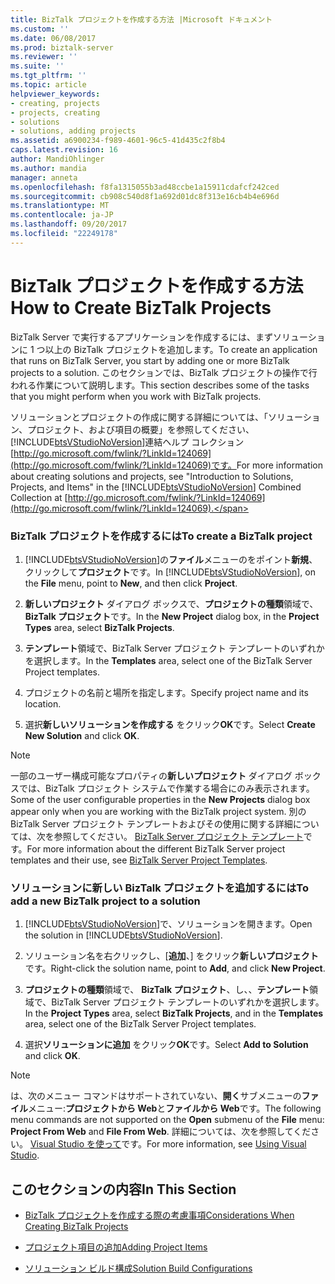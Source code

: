 ```yaml
---
title: BizTalk プロジェクトを作成する方法 |Microsoft ドキュメント
ms.custom: ''
ms.date: 06/08/2017
ms.prod: biztalk-server
ms.reviewer: ''
ms.suite: ''
ms.tgt_pltfrm: ''
ms.topic: article
helpviewer_keywords:
- creating, projects
- projects, creating
- solutions
- solutions, adding projects
ms.assetid: a6900234-f989-4601-96c5-41d435c2f8b4
caps.latest.revision: 16
author: MandiOhlinger
ms.author: mandia
manager: anneta
ms.openlocfilehash: f8fa1315055b3ad48ccbe1a15911cdafcf242ced
ms.sourcegitcommit: cb908c540d8f1a692d01dc8f313e16cb4b4e696d
ms.translationtype: MT
ms.contentlocale: ja-JP
ms.lasthandoff: 09/20/2017
ms.locfileid: "22249178"
---
```

# <a name="how-to-create-biztalk-projects"></a><span data-ttu-id="7517d-102">BizTalk プロジェクトを作成する方法</span><span class="sxs-lookup"><span data-stu-id="7517d-102">How to Create BizTalk Projects</span></span>
<span data-ttu-id="7517d-103">BizTalk Server で実行するアプリケーションを作成するには、まずソリューションに 1 つ以上の BizTalk プロジェクトを追加します。</span><span class="sxs-lookup"><span data-stu-id="7517d-103">To create an application that runs on BizTalk Server, you start by adding one or more BizTalk projects to a solution.</span></span> <span data-ttu-id="7517d-104">このセクションでは、BizTalk プロジェクトの操作で行われる作業について説明します。</span><span class="sxs-lookup"><span data-stu-id="7517d-104">This section describes some of the tasks that you might perform when you work with BizTalk projects.</span></span>  
  
 <span data-ttu-id="7517d-105">ソリューションとプロジェクトの作成に関する詳細については、「ソリューション、プロジェクト、および項目の概要」を参照してください、[!INCLUDE[btsVStudioNoVersion](../includes/btsvstudionoversion-md.md)]連結ヘルプ コレクション[http://go.microsoft.com/fwlink/?LinkId=124069](http://go.microsoft.com/fwlink/?LinkId=124069)です。</span><span class="sxs-lookup"><span data-stu-id="7517d-105">For more information about creating solutions and projects, see "Introduction to Solutions, Projects, and Items" in the [!INCLUDE[btsVStudioNoVersion](../includes/btsvstudionoversion-md.md)] Combined Collection at [http://go.microsoft.com/fwlink/?LinkId=124069](http://go.microsoft.com/fwlink/?LinkId=124069).</span></span>  
  
### <a name="to-create-a-biztalk-project"></a><span data-ttu-id="7517d-106">BizTalk プロジェクトを作成するには</span><span class="sxs-lookup"><span data-stu-id="7517d-106">To create a BizTalk project</span></span>  
  
1.  <span data-ttu-id="7517d-107">[!INCLUDE[btsVStudioNoVersion](../includes/btsvstudionoversion-md.md)]の**ファイル**メニューのをポイント**新規**、クリックして**プロジェクト**です。</span><span class="sxs-lookup"><span data-stu-id="7517d-107">In [!INCLUDE[btsVStudioNoVersion](../includes/btsvstudionoversion-md.md)], on the **File** menu, point to **New**, and then click **Project**.</span></span>  
  
2.  <span data-ttu-id="7517d-108">**新しいプロジェクト** ダイアログ ボックスで、**プロジェクトの種類**領域で、 **BizTalk プロジェクト**です。</span><span class="sxs-lookup"><span data-stu-id="7517d-108">In the **New Project** dialog box, in the **Project Types** area, select **BizTalk Projects**.</span></span>  
  
3.  <span data-ttu-id="7517d-109">**テンプレート**領域で、BizTalk Server プロジェクト テンプレートのいずれかを選択します。</span><span class="sxs-lookup"><span data-stu-id="7517d-109">In the **Templates** area, select one of the BizTalk Server Project templates.</span></span>  
  
4.  <span data-ttu-id="7517d-110">プロジェクトの名前と場所を指定します。</span><span class="sxs-lookup"><span data-stu-id="7517d-110">Specify project name and its location.</span></span>  
  
5.  <span data-ttu-id="7517d-111">選択**新しいソリューションを作成する** をクリック**OK**です。</span><span class="sxs-lookup"><span data-stu-id="7517d-111">Select **Create New Solution** and click **OK**.</span></span>  
  
> [!NOTE]
>  <span data-ttu-id="7517d-112">一部のユーザー構成可能なプロパティの**新しいプロジェクト** ダイアログ ボックスでは、BizTalk プロジェクト システムで作業する場合にのみ表示されます。</span><span class="sxs-lookup"><span data-stu-id="7517d-112">Some of the user configurable properties in the **New Projects** dialog box appear only when you are working with the BizTalk project system.</span></span> <span data-ttu-id="7517d-113">別の BizTalk Server プロジェクト テンプレートおよびその使用に関する詳細については、次を参照してください。 [BizTalk Server プロジェクト テンプレート](../core/biztalk-server-project-templates.md)です。</span><span class="sxs-lookup"><span data-stu-id="7517d-113">For more information about the different BizTalk Server project templates and their use, see [BizTalk Server Project Templates](../core/biztalk-server-project-templates.md).</span></span>  
  
### <a name="to-add-a-new-biztalk-project-to-a-solution"></a><span data-ttu-id="7517d-114">ソリューションに新しい BizTalk プロジェクトを追加するには</span><span class="sxs-lookup"><span data-stu-id="7517d-114">To add a new BizTalk project to a solution</span></span>  
  
1.  <span data-ttu-id="7517d-115">[!INCLUDE[btsVStudioNoVersion](../includes/btsvstudionoversion-md.md)]で、ソリューションを開きます。</span><span class="sxs-lookup"><span data-stu-id="7517d-115">Open the solution in [!INCLUDE[btsVStudioNoVersion](../includes/btsvstudionoversion-md.md)].</span></span>  
  
2.  <span data-ttu-id="7517d-116">ソリューション名を右クリックし、[**追加**、] をクリック**新しいプロジェクト**です。</span><span class="sxs-lookup"><span data-stu-id="7517d-116">Right-click the solution name, point to **Add**, and click **New Project**.</span></span>  
  
3.  <span data-ttu-id="7517d-117">**プロジェクトの種類**領域で、 **BizTalk プロジェクト**、し、、**テンプレート**領域で、BizTalk Server プロジェクト テンプレートのいずれかを選択します。</span><span class="sxs-lookup"><span data-stu-id="7517d-117">In the **Project Types** area, select **BizTalk Projects**, and in the **Templates** area, select one of the BizTalk Server Project templates.</span></span>  
  
4.  <span data-ttu-id="7517d-118">選択**ソリューションに追加** をクリック**OK**です。</span><span class="sxs-lookup"><span data-stu-id="7517d-118">Select **Add to Solution** and click **OK**.</span></span>  
  
> [!NOTE]
>  <span data-ttu-id="7517d-119">は、次のメニュー コマンドはサポートされていない、**開く**サブメニューの**ファイル**メニュー:**プロジェクトから Web**と**ファイルから Web**です。</span><span class="sxs-lookup"><span data-stu-id="7517d-119">The following menu commands are not supported on the **Open** submenu of the **File** menu: **Project From Web** and **File From Web**.</span></span> <span data-ttu-id="7517d-120">詳細については、次を参照してください。 [Visual Studio を使って](../core/using-visual-studio.md)です。</span><span class="sxs-lookup"><span data-stu-id="7517d-120">For more information, see [Using Visual Studio](../core/using-visual-studio.md).</span></span>  
  
## <a name="in-this-section"></a><span data-ttu-id="7517d-121">このセクションの内容</span><span class="sxs-lookup"><span data-stu-id="7517d-121">In This Section</span></span>  
  
-   [<span data-ttu-id="7517d-122">BizTalk プロジェクトを作成する際の考慮事項</span><span class="sxs-lookup"><span data-stu-id="7517d-122">Considerations When Creating BizTalk Projects</span></span>](../core/considerations-when-creating-biztalk-projects.md)  
  
-   [<span data-ttu-id="7517d-123">プロジェクト項目の追加</span><span class="sxs-lookup"><span data-stu-id="7517d-123">Adding Project Items</span></span>](../core/adding-project-items.md)  
  
-   [<span data-ttu-id="7517d-124">ソリューション ビルド構成</span><span class="sxs-lookup"><span data-stu-id="7517d-124">Solution Build Configurations</span></span>](../core/solution-build-configurations.md)